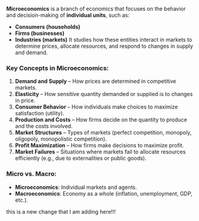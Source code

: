 **Microeconomics** is a branch of economics that focuses on the behavior and decision-making of **individual units**, such as:

- **Consumers (households)**
- **Firms (businesses)**
- **Industries (markets)**
  It studies how these entities interact in markets to determine prices, allocate resources, and respond to changes in supply and demand.

### Key Concepts in Microeconomics:

1. **Demand and Supply** – How prices are determined in competitive markets.
2. **Elasticity** – How sensitive quantity demanded or supplied is to changes in price.
3. **Consumer Behavior** – How individuals make choices to maximize satisfaction (utility).
4. **Production and Costs** – How firms decide on the quantity to produce and the costs involved.
5. **Market Structures** – Types of markets (perfect competition, monopoly, oligopoly, monopolistic competition).
6. **Profit Maximization** – How firms make decisions to maximize profit.
7. **Market Failures** – Situations where markets fail to allocate resources efficiently (e.g., due to externalities or public goods).

### Micro vs. Macro:

- **Microeconomics**: Individual markets and agents.
- **Macroeconomics**: Economy as a whole (inflation, unemployment, GDP, etc.).


this is a new change that I am adding here!!!

